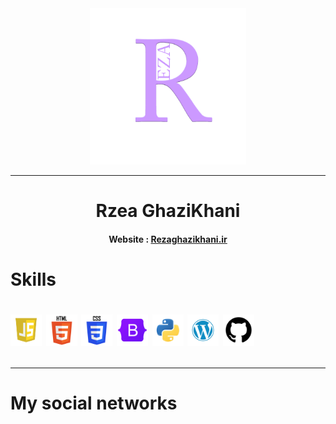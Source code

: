 <div align='center'>
  <img src="./Logo-Reza.png" alt="logo rezaghazikhani" width='250px'/>
  <hr/>
  <h1>Rzea GhaziKhani</h1>
  <h4>Website :‌ <a href="https://rezaghazikhani.ir">Rezaghazikhani.ir<a/></h4>
  
</div>
<h1>Skills <h1/>
      <img src="./js.webp" width='50px'/>
      <img src="./html.webp" width='50px'/>
        <img src="./css.web" width='50px'/>
      <img src="./bootstrap.webp" width='50px'/>
        <img src="./python.webp" width='50px'/>
        <img src="./Wp.webp" width='50px'/>
        <img src="./vecteezy_free-logo-github_53066802.png" width='50px'/>
  <hr/>
<h1>My social networks <h1/>

  
        

